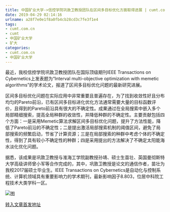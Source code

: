 ```yaml
---
title: 中国矿业大学->信控学院巩敦卫教授团队在区间多目标优化方面取得进展 | cumt.com.cn
date: 2019-04-29 02:14:16
urlname: a28f7e0e1f8a0fb4cb28cd3c7fe3f1e4
tags: 
- cumt.com.cn
- cumt
- 中国矿业大学
- 矿大
categories:
- cumt.com.cn
- 中国矿业大学
---
```


最近，我校信控学院巩敦卫教授团队在国际顶级期刊IEEE Transactions on Cybernetics上发表题为“Interval multi-objective optimization with memetic algorithms”的学术论文，报道了区间多目标优化问题的最新研究进展。

区间多目标优化问题在实际应用中非常重要且普遍存在，为了找到收敛性好且分布均匀的Pareto前沿，已有区间多目标进化优化方法通常需要大量的目标函数评价，且得到的Pareto前沿具有很大的不确定性。成果通过在全局搜索中嵌入多个局部精细搜索，提高全局种群的收敛性，并降低种群的不确定性。主要贡献包括四个方面：一是采用Memetic算法求解区间多目标优化问题，提升了方法性能，降低了Pareto前沿的不确定性；二是提出激活局部搜索机制的阈值区间，避免了局部搜索的频繁启动，节省了计算资源；三是在局部搜索的种群中考虑个体的不确定性，得到了具有较小不确定性的种群；四是采用提出的方法解决了不确定太阳能海水淡化优化问题。

据悉，该成果是巩敦卫教授与淮海工学院副教授孙靖、硕士生苗壮、英国曼彻斯特大学高级讲师曾小军等合作完成的，其中，巩敦卫教授是论文的通信作者，苗壮为我校2017届硕士毕业生。IEEE Transactions on Cybernetics是自动化与控制系统、计算机领域具有重要影响力的学术期刊，最新影响因子8.803，位居中科院工程技术大类学科一区。

![图](http://xwzx.cumt.edu.cn/_upload/article/images/49/7b/d686caa74593ba3d9de9fc370f72/1768f27b-b2a4-49cd-aa0d-cc094164b347.jpg)

[转入文章首发地址](http://xwzx.cumt.edu.cn/f8/fd/c513a522493/page.htm)
